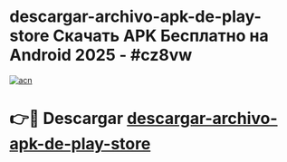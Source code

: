 # descargar-archivo-apk-de-play-store Скачать APK Бесплатно на Android 2025 - #cz8vw

[![acn](https://github.com/user-attachments/assets/0f9c940e-d8b0-45ae-aac7-cd30a18b3e1c)](https://apps.freeplayer.one?title=descargar-archivo-apk-de-play-store&ref=9RF)

# 👉🔴 Descargar [descargar-archivo-apk-de-play-store](https://apps.freeplayer.one?title=descargar-archivo-apk-de-play-store&ref=9RF)